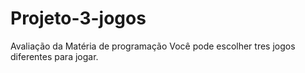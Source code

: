 # Projeto-3-jogos
Avaliação da Matéria de programação 
Você pode escolher tres jogos diferentes para jogar.

